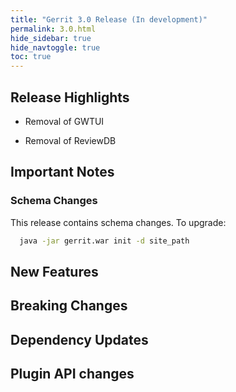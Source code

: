 ```yaml
---
title: "Gerrit 3.0 Release (In development)"
permalink: 3.0.html
hide_sidebar: true
hide_navtoggle: true
toc: true
---
```


## Release Highlights

* Removal of GWTUI

* Removal of ReviewDB

## Important Notes

### Schema Changes

This release contains schema changes. To upgrade:

``` sh
  java -jar gerrit.war init -d site_path
```

## New Features

## Breaking Changes

## Dependency Updates

## Plugin API changes
